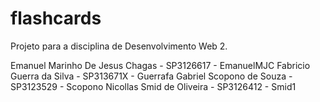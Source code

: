 # flashcards
Projeto para a disciplina de Desenvolvimento Web 2.

Emanuel Marinho De Jesus Chagas - SP3126617 - EmanuelMJC
Fabricio Guerra da Silva - SP313671X - Guerrafa
Gabriel Scopono de Souza - SP3123529 - Scopono
Nicollas Smid de Oliveira - SP3126412 - Smid1
